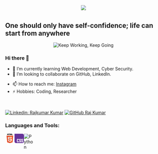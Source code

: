 <h1 align="center">
  <a href="https://git.io/typing-svg">
    <img src="https://readme-typing-svg.herokuapp.com/?lines=Greetings,Programmers!👋;I'm+Raj+Kumar...;This+is+my+profile!&center=true&size=30">
  </a>
</h1>

## One should only have self-confidence; life can start from anywhere

<div id="header" align="center">
  <img src="https://media.giphy.com/media/aer096d3vD4rYVsgNn/giphy.gif" width="400" alt="Keep Working, Keep Going"/>
</div>

### Hi there 👋

- 🌱 I’m currently learning Web Development, Cyber Security.
- 👯 I’m looking to collaborate on GitHub, LinkedIn.
<!--
- 🤔 I’m looking for help with C-->
- 📫 How to reach me: [Instagram](https://www.instagram.com/_raj_kumar_09)
- ⚡ Hobbies: Coding, Researcher
<br />

[![Linkedin: Rajkumar Kumar](https://img.shields.io/badge/-rajkumar-blue?style=flat-square&logo=Linkedin&logoColor=white&link=https://linkedin.com/in/rajkumar-chaturvedi)](https://linkedin.com/in/rajkumar-chaturvedi)
[![GitHub Raj Kumar](https://img.shields.io/github/followers/RajWebdeveloper-coder?label=follow&style=social)](https://github.com/RajWebdeveloper-coder)

### Languages and Tools:

<img align="left" alt="HTML5" width="30px" src="https://raw.githubusercontent.com/github/explore/80688e429a7d4ef2fca1e82350fe8e3517d3494d/topics/html/html.png" />
<img align="left" alt="CSS 3" width="30px" src="https://raw.githubusercontent.com/github/explore/80688e429a7d4ef2fca1e82350fe8e3517d3494d/topics/css/css.png" />
<img align="left" alt="Python" width="30px" src="https://img.icons8.com/color/48/000000/python--v1.png"/>
